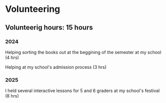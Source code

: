 # Volunteering

## Volunteerig hours: 15 hours

### 2024

Helping sorting the books out at the beggining of the semester at my school (4 hrs)

Helping at my school's admission process (3 hrs)


### 2025

I held several interactive lessons for 5 and 6 graders at my school's festival (8 hrs)